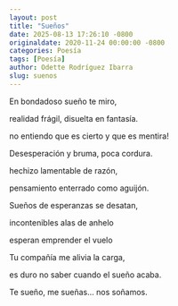 ```yaml
---
layout: post
title: "Sueños"
date: 2025-08-13 17:26:10 -0800
originaldate: 2020-11-24 00:00:00 -0800
categories: Poesía
tags: [Poesía]
author: Odette Rodríguez Ibarra
slug: suenos
---
```


En bondadoso sueño te miro,  
 
realidad frágil, disuelta en fantasía.  

no entiendo que es cierto y que es mentira!  

Desesperación y bruma, poca cordura.  

hechizo lamentable de razón,  

pensamiento  enterrado como aguijón.  

Sueños de esperanzas se desatan,  

incontenibles alas de anhelo   

esperan emprender el vuelo  

Tu compañía me alivia la carga,  

es duro no saber cuando el sueño acaba.  

Te sueño, me sueñas… nos soñamos.